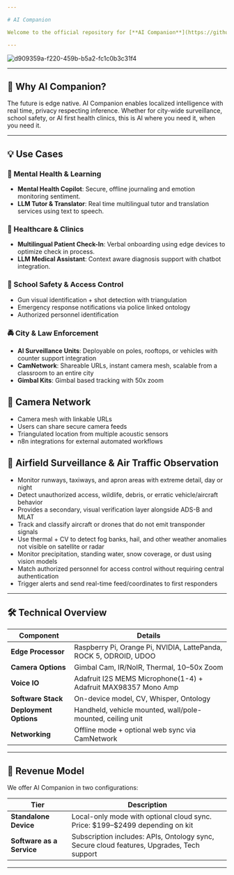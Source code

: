```yaml
---

# AI Companion

Welcome to the official repository for [**AI Companion**](https://github.com/caddison/AICompanion) — a revolutionary portable AI assistant integrating computer vision, multilingual AI models, and voice control, to solve real world problems across security, education, health, and automation.

---
```


![d909359a-f220-459b-b5a2-fc1c0b3c31f4](https://github.com/user-attachments/assets/b2999b3b-e889-4775-8fe4-94e0b45f5290)

---

## 🚀 Why AI Companion?

The future is edge native. AI Companion enables localized intelligence with real time, privacy respecting inference. Whether for city-wide surveillance, school safety, or AI first health clinics, this is AI where you need it, when you need it.

---

## 💡 Use Cases

### 🧠 Mental Health & Learning

* **Mental Health Copilot**: Secure, offline journaling and emotion monitoring sentiment.
* **LLM Tutor & Translator**: Real time multilingual tutor and translation services using text to speech.

### 🏥 Healthcare & Clinics

* **Multilingual Patient Check-In**: Verbal onboarding using edge devices to optimize check in process.
* **LLM Medical Assistant**: Context aware diagnosis support with chatbot integration.

### 🏫 School Safety & Access Control

* Gun visual identification + shot detection with triangulation
* Emergency response notifications via police linked ontology
* Authorized personnel identification
  
### 🚔 City & Law Enforcement

* **AI Surveillance Units**: Deployable on poles, rooftops, or vehicles with counter support integration
* **CamNetwork**: Shareable URLs, instant camera mesh, scalable from a classroom to an entire city
* **Gimbal Kits**: Gimbal based tracking with 50x zoom

## 📡 Camera Network

* Camera mesh with linkable URLs
* Users can share secure camera feeds
* Triangulated location from multiple acoustic sensors
* n8n integrations for external automated workflows

## 🔎 Airfield Surveillance & Air Traffic Observation
* Monitor runways, taxiways, and apron areas with extreme detail, day or night
* Detect unauthorized access, wildlife, debris, or erratic vehicle/aircraft behavior
* Provides a secondary, visual verification layer alongside ADS-B and MLAT
* Track and classify aircraft or drones that do not emit transponder signals
* Use thermal + CV to detect fog banks, hail, and other weather anomalies not visible on satellite or radar
* Monitor precipitation, standing water, snow coverage, or dust using vision models
* Match authorized personnel for access control without requiring central authentication
* Trigger alerts and send real-time feed/coordinates to first responders

---

## 🛠️ Technical Overview

| Component              | Details                                                                 |
| ---------------------- | ----------------------------------------------------------------------- |
| **Edge Processor**     | Raspberry Pi, Orange Pi, NVIDIA, LattePanda, ROCK 5, ODROID, UDOO       |
| **Camera Options**     | Gimbal Cam, IR/NoIR, Thermal, 10–50x Zoom                               |
| **Voice IO**           | Adafruit I2S MEMS Microphone(1-4) + Adafruit MAX98357 Mono Amp          |
| **Software Stack**     | On-device model, CV, Whisper, Ontology                                  |
| **Deployment Options** | Handheld, vehicle mounted, wall/pole-mounted, ceiling unit              |
| **Networking**         | Offline mode + optional web sync via CamNetwork                         |

---

## 💼 Revenue Model

We offer AI Companion in two configurations:

| Tier                                   | Description                                                                               |
| -------------------------------------- | ----------------------------------------------------------------------------------------- |
| **Standalone Device**                  | Local-only mode with optional cloud sync. Price: \$199–\$2499 depending on kit            |
| **Software as a Service**              | Subscription includes: APIs, Ontology sync, Secure cloud features, Upgrades, Tech support |

---

